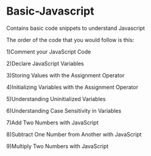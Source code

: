 # Basic-Javascript
Contains basic code snippets to understand Javascript

The order of the code that you would follow is this:

1)Comment your JavaScript Code

2)Declare JavaScript Variables

3)Storing Values with the Assignment Operator

4)Initializing Variables with the Assignment Operator

5)Understanding Uninitialized Variables

6)Understanding Case Sensitivity in Variables

7)Add Two Numbers with JavaScript

8)Subtract One Number from Another with JavaScript

9)Multiply Two Numbers with JavaScript

